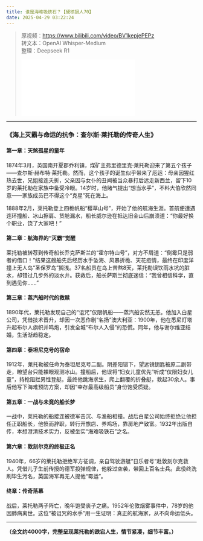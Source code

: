 ```yaml
---
title: 谁是海难吸铁石？【硬核狠人70】
date: 2025-04-29 03:22:24
---
```


> 原视频：https://www.bilibili.com/video/BV1kepjePEPz<br>转文本：OpenAI Whisper-Medium<br>整理：Deepseek R1
>
> <iframe src="//player.bilibili.com/player.html?bvid=BV1kepjePEPz&autoplay=0" scrolling="no" border="0" frameborder="no" framespacing="0" allowfullscreen="true"></iframe>

---

### **《海上灭霸与命运的抗争：查尔斯·莱托勒的传奇人生》**  

#### **第一章：天煞孤星的童年**  
1874年3月，英国南开夏郡乔利镇，煤矿主弗里德里克·莱托勒迎来了第五个孩子——查尔斯·赫布特·莱托勒。然而，这个孩子的诞生似乎带来了厄运：母亲因猩红热去世，兄姐接连夭折，父亲因与女仆的丑闻被当众暴打后远走新西兰，留下10岁的莱托勒在家族中备受冷眼。14岁时，他赌气提出“想当水手”，不料大伯欣然同意——家族成员巴不得这个“克星”死在海上。  

1888年2月，莱托勒登上四桅帆船“樱草山号”，开始了他的航海生涯。首航便遭遇连环撞船、冰山擦肩、货舱漏水，船长威尔逊在抵达旧金山后崩溃道：“你最好换个职业，饶了大家吧！”  

#### **第二章：航海界的“灭霸”觉醒**  
莱托勒被转荐到传奇船长乔克萨斯兰的“霍尔特山号”，对方不屑道：“倒霉只是弱者的借口！”结果这艘船先后经历水手坠海、风暴折桅、天花疫情，最终在印度洋撞上无人岛“圣保罗岛”搁浅。37名船员在岛上苦熬8天，莱托勒误饮雨水坑的脏水，却错过几步外的淡水井。获救后，船长萨斯兰彻底迷信：“我曾相信科学，直到遇见你……”  

#### **第三章：蒸汽船时代的救赎**  
1890年代，莱托勒发现自己的“诅咒”仅限帆船——蒸汽船安然无恙。他加入白星公司，凭借技术晋升，却因一次恶作剧“名扬”澳大利亚：1900年，他在悉尼灯塔升起布尔人旗帜并鸣炮，引发全城“布尔人入侵”的恐慌。同年，他与谢尔维亚结婚，生活渐趋稳定。  

#### **第四章：泰坦尼克号的宿命**  
1912年，莱托勒被任命为泰坦尼克号二副。阴差阳错下，望远镜钥匙被原二副带走，瞭望台只能裸眼观测冰山。撞船后，他误将“妇女儿童优先”听成“仅限妇女儿童”，持枪阻拦男性登艇。最终他跳海求生，爬上翻覆的折叠艇，救起30余人。事后他写下海难预防方案，却因“幸存最高级船员”身份饱受质疑。  

#### **第五章：一战与未竟的船长梦**  
一战中，莱托勒的船接连被德军击沉、与渔船相撞。战后白星公司始终拒绝让他担任正职船长，他愤而辞职，转行开旅店、养鸡场，靠房地产致富。1932年出版自传，本想澄清技术实力，反被坐实“海难吸铁石”之名。  

#### **第六章：敦刻尔克的终极正名**  
1940年，66岁的莱托勒拒绝军方征调，亲自驾驶游艇“日乐者号”赴敦刻尔克救人。凭借儿子生前传授的德军投弹规律，他躲过空袭，带回上百名士兵。此役终洗刷毕生污名，英国海军再无人提他“霉运”。  

#### **终章：传奇落幕**  
战后，莱托勒两子阵亡，晚年饱受丧子之痛。1952年伦敦烟雾事件中，78岁的他因肺病离世。这位“被诅咒的水手”用一生证明：真正的航海家，从不向命运低头。  

---  
**（全文约4000字，完整呈现莱托勒的跌宕人生，情节紧凑，细节丰富。）**